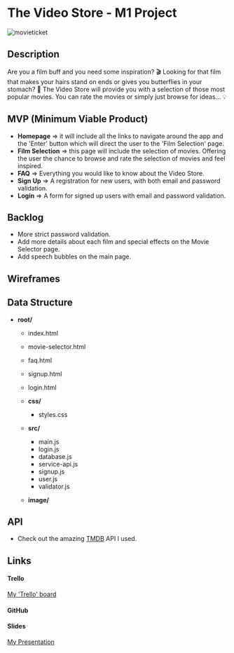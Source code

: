 # The Video Store - M1 Project

![movieticket](/Users/lucyquinn/Downloads/movieticket.png)

## Description

Are you a film buff and you need some inspiration? 🎬 Looking for that film that makes your hairs stand on ends or gives you butterflies in your stomach? 🦋 The Video Store will provide you with a selection of those most popular movies. You can rate the movies or simply just browse for ideas... 💡



## MVP (Minimum Viable Product)

- **Homepage** => it will include all the links to navigate around the app and the 'Enter' button which will direct the user to the 'Film Selection' page.
- **Film Selection** => this page will include the selection of movies. Offering the user the chance to browse and rate the selection of movies and feel inspired. 
- **FAQ** => Everything you would like to know about the Video Store.
- **Sign Up** => A registration for new users, with both email and password validation.
- **Login** => A form for signed up users with email and password validation.

## Backlog

- More strict password validation.
- Add more details about each film and special effects on the Movie Selector page.
- Add speech bubbles on the main page.

## Wireframes



## Data Structure

- **root/**
  - index.html
  
  - movie-selector.html
  
  - faq.html
  
  - signup.html
  
  - login.html
  
  - **css/**
    
    - styles.css
    
  - **src/**
    - main.js
    - login.js
    - database.js
    - service-api.js
    - signup.js
    - user.js
    - validator.js
    
  - **image/**
  
    

## API

- Check out the amazing [TMDB](https://www.themoviedb.org/documentation/api) API I used.

## Links

#### Trello

[My 'Trello' board](https://trello.com/b/teWtYEzl/track-tracker)

#### GitHub



#### Slides

[My Presentation](https://docs.google.com/presentation/d/1F-PdNsJmjabwMq-VyG6BAo5WuVEW0Zpd10n-FvocQLk/edit#slide=id.p)



